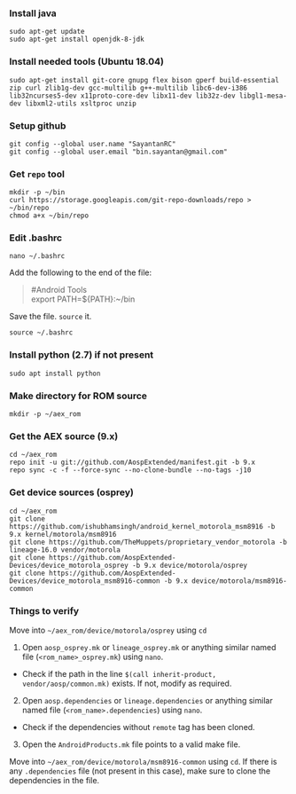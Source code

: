 ### Install java  
```
sudo apt-get update  
sudo apt-get install openjdk-8-jdk  
```
### Install needed tools (Ubuntu 18.04)  
```
sudo apt-get install git-core gnupg flex bison gperf build-essential zip curl zlib1g-dev gcc-multilib g++-multilib libc6-dev-i386 lib32ncurses5-dev x11proto-core-dev libx11-dev lib32z-dev libgl1-mesa-dev libxml2-utils xsltproc unzip
```
### Setup github
```
git config --global user.name "SayantanRC"  
git config --global user.email "bin.sayantan@gmail.com"  
```
### Get `repo` tool
```
mkdir -p ~/bin 
curl https://storage.googleapis.com/git-repo-downloads/repo > ~/bin/repo  
chmod a+x ~/bin/repo  
```
### Edit .bashrc
```
nano ~/.bashrc
```
Add the following to the end of the file:
> #Android Tools  
> export PATH=${PATH}:~/bin  

Save the file. `source` it.
```
source ~/.bashrc
```
### Install python (2.7) if not present
```
sudo apt install python
```
### Make directory for ROM source
```
mkdir -p ~/aex_rom  
```
### Get the AEX source (9.x)
``` 
cd ~/aex_rom  
repo init -u git://github.com/AospExtended/manifest.git -b 9.x  
repo sync -c -f --force-sync --no-clone-bundle --no-tags -j10  
```
### Get device sources (osprey)
```
cd ~/aex_rom  
git clone https://github.com/ishubhamsingh/android_kernel_motorola_msm8916 -b 9.x kernel/motorola/msm8916  
git clone https://github.com/TheMuppets/proprietary_vendor_motorola -b lineage-16.0 vendor/motorola  
git clone https://github.com/AospExtended-Devices/device_motorola_osprey -b 9.x device/motorola/osprey  
git clone https://github.com/AospExtended-Devices/device_motorola_msm8916-common -b 9.x device/motorola/msm8916-common  
```
### Things to verify
Move into `~/aex_rom/device/motorola/osprey` using `cd`  
1. Open `aosp_osprey.mk` or `lineage_osprey.mk` or anything similar named file (`<rom_name>_osprey.mk`) using `nano`.  
- Check if the path in the line `$(call inherit-product, vendor/aosp/common.mk)` exists. If not, modify as required.
2. Open `aosp.dependencies` or `lineage.dependencies` or anything similar named file (`<rom_name>.dependencies`) using `nano`.  
- Check if the dependencies without `remote` tag has been cloned.  
3. Open the `AndroidProducts.mk` file points to a valid make file.  
  
Move into `~/aex_rom/device/motorola/msm8916-common` using `cd`. If there is any `.dependencies` file (not present in this case), make sure to clone the dependencies in the file.  
